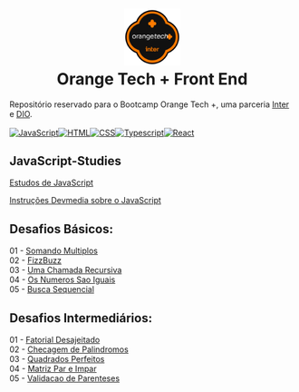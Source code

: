 <h1 align="center"><a href="https://web.dio.me/track/orange-tech/"><img src="https://github.com/Vidigal-code/Bootcamp-Orange-Tech/blob/master/ASSETS/IMG/orangetech.png" alt="Logo Orange Tech +" width="100"/></a> <br/>Orange Tech + Front End</h1>

Repositório reservado para o Bootcamp Orange Tech +, uma parceria [Inter](https://www.bancointer.com.br/) e [DIO](https://dio.me/).

<a href="https://github.com/stephenroque"><img align="center" alt="JavaScript" height="30" width="40" src="https://cdn.jsdelivr.net/gh/devicons/devicon/icons/javascript/javascript-original.svg"><img align="center" alt="HTML" height="40" width="40" src="https://cdn.jsdelivr.net/gh/devicons/devicon/icons/html5/html5-original.svg"><img align="center" alt="CSS" height="40" width="40" src="https://cdn.jsdelivr.net/gh/devicons/devicon/icons/css3/css3-original.svg"><img align="center" alt="Typescript" height="40" width="40" src="https://cdn.jsdelivr.net/gh/devicons/devicon/icons/typescript/typescript-original.svg"><img align="center" alt="React" height="40" width="40" src="https://cdn.jsdelivr.net/gh/devicons/devicon/icons/react/react-original.svg"></a>

## JavaScript-Studies
[Estudos de JavaScript](https://developer.mozilla.org/pt-BR/docs/Learn/JavaScript)
<br/>

[Instruções Devmedia sobre o JavaScript](https://www.devmedia.com.br/javascript/)
<br/>


## Desafios Básicos:

01 - [Somando Multiplos](https://github.com/WallaceRomualdoJF/Orange-Tech---DIO/blob/main/1%20-%20Desafios%20Basicos/01%20-%20Somando%20Multiplos.js)<br/>
02 - [FizzBuzz](https://github.com/WallaceRomualdoJF/Orange-Tech---DIO/blob/main/1%20-%20Desafios%20Basicos/02%20-%20FizzBuzz.js)<br/>
03 - [Uma Chamada Recursiva](https://github.com/WallaceRomualdoJF/Orange-Tech---DIO/blob/main/1%20-%20Desafios%20Basicos/03%20-%20Uma%20Chamada%20Recursiva.js)<br/>
04 - [Os Numeros Sao Iguais](https://github.com/WallaceRomualdoJF/Orange-Tech---DIO/blob/main/1%20-%20Desafios%20Basicos/04%20-%20Os%20Numeros%20Sao%20Iguais.js)<br/>
05 - [Busca Sequencial](https://github.com/WallaceRomualdoJF/Orange-Tech---DIO/blob/main/1%20-%20Desafios%20Basicos/05%20-%20Busca%20Sequencial.js)<br/>

## Desafios Intermediários:
01 - [Fatorial Desajeitado](https://github.com/WallaceRomualdoJF/Orange-Tech---DIO/blob/main/2%20-%20Desafios%20Intermediarios/01%20-%20Fatorial%20Desajeitado.js)<br/>
02 - [Checagem de Palindromos](https://github.com/WallaceRomualdoJF/Orange-Tech---DIO/blob/main/2%20-%20Desafios%20Intermediarios/02%20-%20Checagem%20de%20Palindromos.js)<br/>
03 - [Quadrados Perfeitos](https://github.com/WallaceRomualdoJF/Orange-Tech---DIO/blob/main/2%20-%20Desafios%20Intermediarios/03%20-%20Quadrados%20Perfeitos.js)<br/>
04 - [Matriz Par e Impar](https://github.com/WallaceRomualdoJF/Orange-Tech---DIO/blob/main/2%20-%20Desafios%20Intermediarios/04%20-%20Matriz%20Par%20e%20Impar.js)<br/>
05 - [Validacao de Parenteses](https://github.com/WallaceRomualdoJF/Orange-Tech---DIO/blob/main/2%20-%20Desafios%20Intermediarios/05%20-%20Validacao%20de%20Parenteses.js)<br/>
